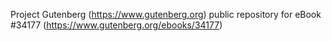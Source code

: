 Project Gutenberg (https://www.gutenberg.org) public repository for eBook #34177 (https://www.gutenberg.org/ebooks/34177)
